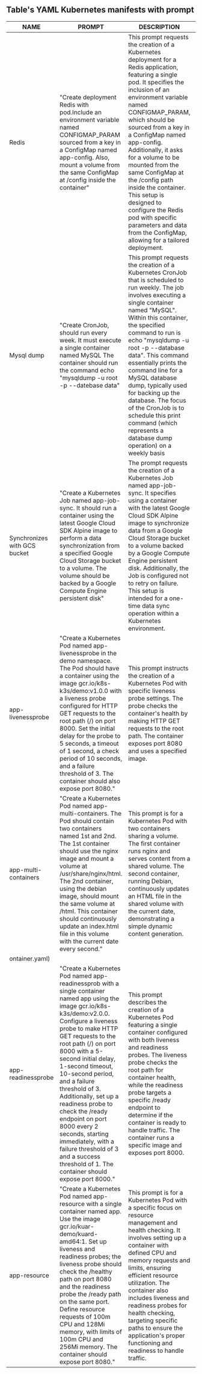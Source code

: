 Table's YAML Kubernetes manifests with prompt
-----

| NAME | PROMPT | DESCRIPTION | EXAMPLE |
|------|--------|-------------|---------|
|Redis|"Create deployment Redis with pod.Include an environment variable named CONFIGMAP_PARAM sourced from a key in a ConfigMap named app-config. Also, mount a volume from the same ConfigMap at /config inside the container"|This prompt requests the creation of a Kubernetes deployment for a Redis application, featuring a single pod. It specifies the inclusion of an environment variable named CONFIGMAP_PARAM, which should be sourced from a key in a ConfigMap named app-config. Additionally, it asks for a volume to be mounted from the same ConfigMap at the /config path inside the container. This setup is designed to configure the Redis pod with specific parameters and data from the ConfigMap, allowing for a tailored deployment.| [app.yaml](app.yaml) |
|Mysql dump |"Create CronJob, should run every  week. It must execute a single container named MySQL The container should run the command echo "mysqldump -u root -p --datebase data"|This prompt requests the creation of a Kubernetes CronJob that is scheduled to run weekly. The job involves executing a single container named "MySQL". Within this container, the specified command to run is echo "mysqldump -u root -p --database data". This command essentially prints the command line for a MySQL database dump, typically used for backing up the database. The focus of the CronJob is to schedule this print command (which represents a database dump operation) on a weekly basis| [app-cronjob.yaml](app-cronjob.yaml)
|Synchronizes with GCS bucket | "Create a Kubernetes Job named app-job-sync. It should run a container using the latest Google Cloud SDK Alpine image to perform a data synchronization from a specified Google Cloud Storage bucket to a volume. The volume should be backed by a Google Compute Engine persistent disk"|The prompt requests the creation of a Kubernetes Job named app-job-sync. It specifies using a container with the latest Google Cloud SDK Alpine image to synchronize data from a Google Cloud Storage bucket to a volume backed by a Google Compute Engine persistent disk. Additionally, the Job is configured not to retry on failure. This setup is intended for a one-time data sync operation within a Kubernetes environment.|[app-job.yaml](app-job.yaml)|
|app-livenessprobe|"Create a Kubernetes Pod named app-livenessprobe in the demo namespace. The Pod should have a container using the image gcr.io/k8s-k3s/demo:v1.0.0 with a liveness probe configured for HTTP GET requests to the root path (/) on port 8000. Set the initial delay for the probe to 5 seconds, a timeout of 1 second, a check period of 10 seconds, and a failure threshold of 3. The container should also expose port 8080."|This prompt instructs the creation of a Kubernetes Pod with specific liveness probe settings. The probe checks the container's health by making HTTP GET requests to the root path. The container exposes port 8080 and uses a specified image.|[app-livenessProbe.yaml](app-livenessProbe.yaml)|
|app-multi-containers|"Create a Kubernetes Pod named app-multi-containers. The Pod should contain two containers named 1st and 2nd. The 1st container should use the nginx image and mount a volume at /usr/share/nginx/html. The 2nd container, using the debian image, should mount the same volume at /html. This container should continuously update an index.html file in this volume with the current date every second."|This prompt is for a Kubernetes Pod with two containers sharing a volume. The first container runs nginx and serves content from a shared volume. The second container, running Debian, continuously updates an HTML file in the shared volume with the current date, demonstrating a simple dynamic content generation.| [app-multicontainer.yaml](app-multic
ontainer.yaml)|
|app-readinessprobe|"Create a Kubernetes Pod named app-readinessprob with a single container named app using the image gcr.io/k8s-k3s/demo:v2.0.0. Configure a liveness probe to make HTTP GET requests to the root path (/) on port 8000 with a 5-second initial delay, 1-second timeout, 10-second period, and a failure threshold of 3. Additionally, set up a readiness probe to check the /ready endpoint on port 8000 every 2 seconds, starting immediately, with a failure threshold of 3 and a success threshold of 1. The container should expose port 8000."|This prompt describes the creation of a Kubernetes Pod featuring a single container configured with both liveness and readiness probes. The liveness probe checks the root path for container health, while the readiness probe targets a specific /ready endpoint to determine if the container is ready to handle traffic. The container runs a specific image and exposes port 8000.|[app-readinessprobe.yaml](app-readinessprobe.yaml)|
|app-resource|"Create a Kubernetes Pod named app-resource with a single container named app. Use the image gcr.io/kuar-demo/kuard-amd64:1. Set up liveness and readiness probes; the liveness probe should check the /healthy path on port 8080 and the readiness probe the /ready path on the same port. Define resource requests of 100m CPU and 128Mi memory, with limits of 100m CPU and 256Mi memory. The container should expose port 8080."|This prompt is for a Kubernetes Pod with a specific focus on resource management and health checking. It involves setting up a container with defined CPU and memory requests and limits, ensuring efficient resource utilization. The container also includes liveness and readiness probes for health checking, targeting specific paths to ensure the application's proper functioning and readiness to handle traffic.|[app-resource.yaml](app-resource.yaml)|